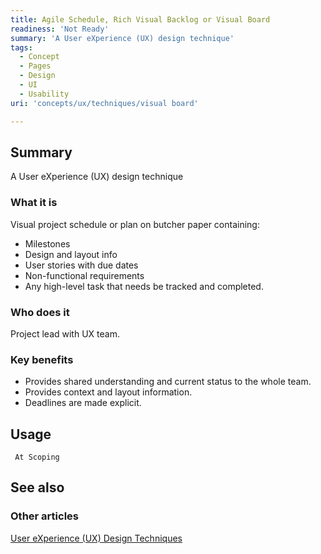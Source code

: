 ```yaml
---
title: Agile Schedule, Rich Visual Backlog or Visual Board
readiness: 'Not Ready'
summary: 'A User eXperience (UX) design technique'
tags:
  - Concept
  - Pages
  - Design
  - UI
  - Usability
uri: 'concepts/ux/techniques/visual board'

---
```

## <span>Summary</span>

A User eXperience (UX) design technique

### <span>What it is</span>

Visual project schedule or plan on butcher paper containing:

-   Milestones
-   Design and layout info
-   User stories with due dates
-   Non-functional requirements
-   Any high-level task that needs be tracked and completed.

### <span>Who does it</span>

Project lead with UX team.

### <span>Key benefits</span>

-   Provides shared understanding and current status to the whole team.
-   Provides context and layout information.
-   Deadlines are made explicit.

## <span>Usage</span>

     At Scoping

## <span>See also</span>

### <span>Other articles</span>

[User eXperience (UX) Design Techniques](/concepts/ux/techniques)